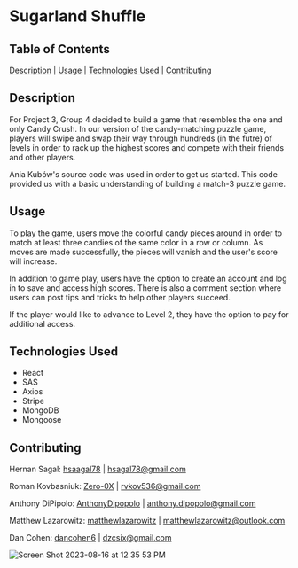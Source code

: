 # Sugarland Shuffle
## Table of Contents
[Description](#descriptionlink) |
[Usage](#usagelink) |
[Technologies Used](#techusedlink) |
[Contributing](#contributelink)

## <a name="descriptionlink"></a>Description
For Project 3, Group 4 decided to build a game that resembles the one and only Candy Crush. In our version of the candy-matching puzzle game, players will swipe and swap their way through hundreds (in the futre) of levels in order to rack up the highest scores and compete with their friends and other players.

Ania Kubów's source code was used in order to get us started. This code provided us with a basic understanding of building a match-3 puzzle game.

## <a name="usagelink"></a>Usage 
To play the game, users move the colorful candy pieces around in order to match at least three candies of the same color in a row or column. As moves are made successfully, the pieces will vanish and the user's score will increase.

In addition to game play, users have the option to create an account and log in to save and access high scores. There is also a comment section where users can post tips and tricks to help other players succeed.

If the player would like to advance to Level 2, they have the option to pay for additional access.

## <a name="techusedlink"></a>Technologies Used 
- React
- SAS
- Axios
- Stripe
- MongoDB
- Mongoose

## <a name="contributelink"></a>Contributing
Hernan Sagal: [hsaagal78](https://github.com/hsaagal78) | hsagal78@gmail.com

Roman Kovbasniuk: [Zero-0X](https://github.com/Zero-0X) | rvkov536@gmail.com

Anthony DiPipolo: [AnthonyDipopolo](https://github.com/AnthonyDipopolo) | anthony.dipopolo@gmail.com

Matthew Lazarowitz: [matthewlazarowitz](https://github.com/matthewlazarowitz) | matthewlazarowitz@outlook.com

Dan Cohen: [dancohen6](https://github.com/dancohen6) | dzcsix@gmail.com

![Screen Shot 2023-08-16 at 12 35 53 PM](https://github.com/dancohen6/group_4_project_3/assets/134304225/73744129-77bb-446f-888e-6b411dad0609)



